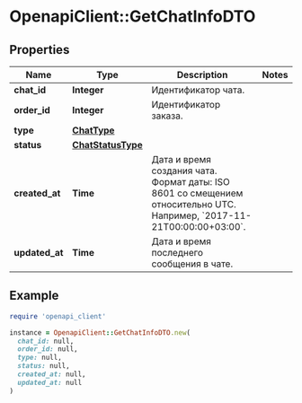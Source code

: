 # OpenapiClient::GetChatInfoDTO

## Properties

| Name | Type | Description | Notes |
| ---- | ---- | ----------- | ----- |
| **chat_id** | **Integer** | Идентификатор чата. |  |
| **order_id** | **Integer** | Идентификатор заказа. |  |
| **type** | [**ChatType**](ChatType.md) |  |  |
| **status** | [**ChatStatusType**](ChatStatusType.md) |  |  |
| **created_at** | **Time** | Дата и время создания чата.  Формат даты: ISO 8601 со смещением относительно UTC. Например, &#x60;2017-11-21T00:00:00+03:00&#x60;.  |  |
| **updated_at** | **Time** | Дата и время последнего сообщения в чате. |  |

## Example

```ruby
require 'openapi_client'

instance = OpenapiClient::GetChatInfoDTO.new(
  chat_id: null,
  order_id: null,
  type: null,
  status: null,
  created_at: null,
  updated_at: null
)
```

